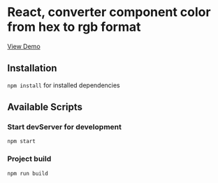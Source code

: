 # React, converter component color from hex to rgb format

[View Demo](https://blackwhite2018.github.io/converter-hex2rgb-format/)

## Installation

`npm install` for installed dependencies

## Available Scripts

### Start devServer for development

`npm start`

### Project build

`npm run build`